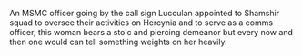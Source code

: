 An MSMC officer going by the call sign Lucculan appointed to Shamshir squad to oversee their activities on Hercynia and to serve as a comms officer, this woman bears a stoic and piercing demeanor but every 
now and then one would can tell something weights on her heavily.
